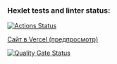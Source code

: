 ### Hexlet tests and linter status:
[![Actions Status](https://github.com/DenisBrez/frontend-project-11/actions/workflows/hexlet-check.yml/badge.svg)](https://github.com/DenisBrez/frontend-project-11/actions)

[Сайт в Vercel (предпросмотр)](https://frontend-project-11-m497jwkmb-denisbrezs-projects.vercel.app)

[![Quality Gate Status](https://sonarcloud.io/api/project_badges/measure?project=DenisBrez_frontend-project-11&metric=alert_status)](https://sonarcloud.io/summary/new_code?id=DenisBrez_frontend-project-11)